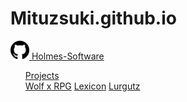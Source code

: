 # Mituzsuki.github.io
<HTML>
    <head>
        <link href="resources/bootstrap-css/bootstrap.min.css" rel="stylesheet" id="bootstrap-css">
    </head>
    <body>
        <nav class="navbar navbar-expand-lg navbar-dark bg-dark">
            <a class="navbar-brand" href="#">
                <img src="resources/github-icon.png" width="30" height="30" class="d-inline-block align-top" alt="GitHub logo">   
                Holmes-Software
            </a>
            <div class="collpase navbar-collapse" id="navbarNav">
                <ul class="navbar-nav">
                    <div class="dropdown show text-center"> 
                        <a class="btn btn-secondary dropdown-toggle" href="#" role="button" id="dropdownMenuLink" data-toggle="dropdown" aria-haspopup="true" aria-expanded="false">
                            Projects                       
                        </a>
                        <div class="dropdown-menu" aria-labelledby="dropdownMenuLink">
                            <a class="dropdown-item" href="#">Wolf x RPG</a>
                            <a class="dropdown-item" href="#">Lexicon</a>
                            <a class="dropdown-item" href="#">Lurgutz</a>
                        </div>
                    </div>
                </ul>
            </div>
        </nav>
        <script src="https://code.jquery.com/jquery-3.4.1.slim.min.js" integrity="sha384-J6qa4849blE2+poT4WnyKhv5vZF5SrPo0iEjwBvKU7imGFAV0wwj1yYfoRSJoZ+n" crossorigin="anonymous"></script>
        <script src="https://cdn.jsdelivr.net/npm/popper.js@1.16.0/dist/umd/popper.min.js" integrity="sha384-Q6E9RHvbIyZFJoft+2mJbHaEWldlvI9IOYy5n3zV9zzTtmI3UksdQRVvoxMfooAo" crossorigin="anonymous"></script>
        <script src="https://stackpath.bootstrapcdn.com/bootstrap/4.4.1/js/bootstrap.min.js" integrity="sha384-wfSDF2E50Y2D1uUdj0O3uMBJnjuUD4Ih7YwaYd1iqfktj0Uod8GCExl3Og8ifwB6" crossorigin="anonymous"></script>
    </body>
</HTML>

